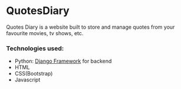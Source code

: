 # QuotesDiary

Quotes Diary is a website built to store and manage quotes from your favourite movies, tv shows, etc. 

### Technologies used:
  - Python: [Django Framework](https://www.djangoproject.com/) for backend
  - HTML
  - CSS(Bootstrap)
  - Javascript
